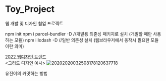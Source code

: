 # Toy_Project
웹 개발 및 디자인 협업 프로젝트

npm init
npm i parcel-bundler -D
//개발용 의존성 패키지로 설치 (개발할 때만 사용하는 모듈)
npm i lodash -D
//일반 의존성 설치 (웹브라우저에서 동작시 필요한 모듈이란 의미)



[2022 웹디자인 트렌드](https://blog.naver.com/dartplus/222642158518, "google link")<br/>
<그리드 디자인 예시>
![20202020032508178120637718](https://user-images.githubusercontent.com/113829472/192194299-7c56fc0f-322b-48cc-abee-f36cbd822452.jpeg)

유진이의 커밋하는 방법